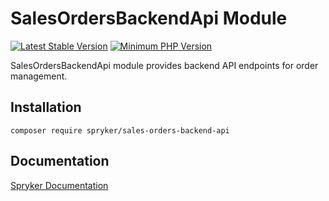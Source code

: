 # SalesOrdersBackendApi Module
[![Latest Stable Version](https://poser.pugx.org/spryker/sales-orders-backend-api/v/stable.svg)](https://packagist.org/packages/spryker/sales-orders-backend-api)
[![Minimum PHP Version](https://img.shields.io/badge/php-%3E%3D%208.3-8892BF.svg)](https://php.net/)

SalesOrdersBackendApi module provides backend API endpoints for order management.

## Installation

```
composer require spryker/sales-orders-backend-api
```

## Documentation

[Spryker Documentation](https://docs.spryker.com)
